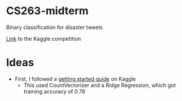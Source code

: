 # CS263-midterm
Binary classification for disaster tweets

[Link](https://www.kaggle.com/c/nlp-getting-started/overview) to the Kaggle competition

# Ideas
* First, I followed a [getting started guide](https://www.kaggle.com/philculliton/nlp-getting-started-tutorial?select=sample_submission.csv) on Kaggle
  * This used CountVectorizer and a Ridge Regression, which got training accuracy of 0.78
